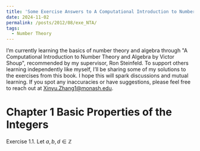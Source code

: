 ```yaml
---
title: 'Some Exercise Answers to A Computational Introduction to Number Theory and Algebra by Victor Shoup (2nd Ed)'
date: 2024-11-02
permalink: /posts/2012/08/exe_NTA/
tags:
  - Number Theory
---
```

I’m currently learning the basics of number theory and algebra through "A Computational Introduction to Number Theory and Algebra by Victor Shoup", recommended by my supervisor, Ron Steinfeld. To support others learning independently like myself, I’ll be sharing some of my solutions to the exercises from this book. I hope this will spark discussions and mutual learning. If you spot any inaccuracies or have suggestions, please feel free to reach out at Xinyu.Zhang1@monash.edu.

Chapter 1 Basic Properties of the Integers
===
Exercise 1.1. Let $a, b, d \in \mathbb{Z}$
